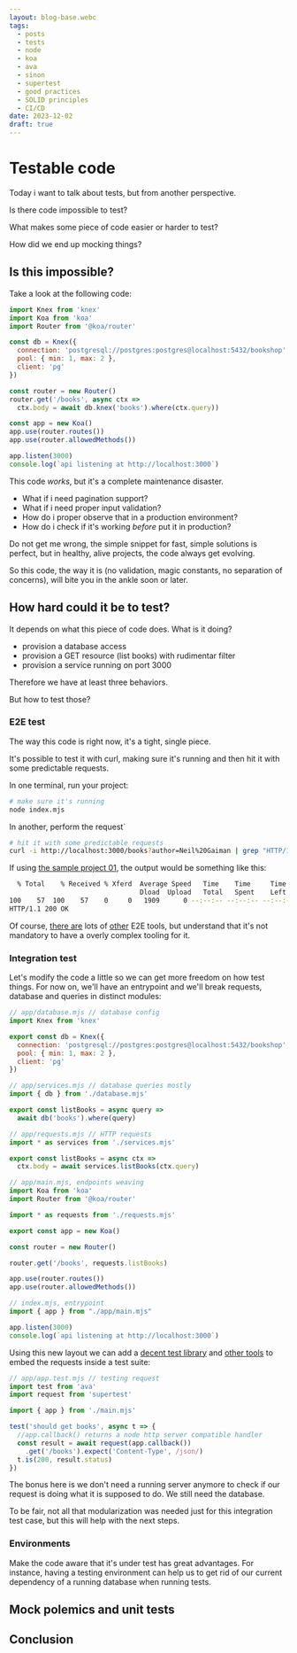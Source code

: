 ```yaml
---
layout: blog-base.webc
tags:
  - posts
  - tests
  - node
  - koa
  - ava
  - sinon
  - supertest
  - good practices
  - SOLID principles
  - CI/CD
date: 2023-12-02
draft: true
---
```

# Testable code

Today i want to talk about tests, but from another perspective.

Is there code impossible to test?

What makes some piece of code easier or harder to test?

How did we end up mocking things?

## Is this impossible?

Take a look at the following code:

```javascript
import Knex from 'knex'
import Koa from 'koa'
import Router from '@koa/router'

const db = Knex({
  connection: 'postgresql://postgres:postgres@localhost:5432/bookshop',
  pool: { min: 1, max: 2 },
  client: 'pg'
})

const router = new Router()
router.get('/books', async ctx => 
  ctx.body = await db.knex('books').where(ctx.query))

const app = new Koa()
app.use(router.routes())
app.use(router.allowedMethods())

app.listen(3000)
console.log(`api listening at http://localhost:3000`)
```

This code _works_, but it's a complete maintenance disaster.

- What if i need pagination support?
- What if i need proper input validation?
- How do i proper observe that in a production environment?
- How do i check if it's working _before_ put it in production?

Do not get me wrong, the simple snippet for fast, simple solutions is perfect,
but in healthy, alive projects, the code always get evolving.

So this code, the way it is (no validation, magic constants, no separation of
concerns), will bite you in the ankle soon or later.

## How hard could it be to test?

It depends on what this piece of code does. What is it doing?

- provision a database access
- provision a GET resource (list books) with rudimentar filter
- provision a service running on port 3000

Therefore we have at least three behaviors.

But how to test those?

### E2E test

The way this code is right now, it's a tight, single piece.

It's possible to test it with curl, making sure it's running and then hit it
with some predictable requests.

In one terminal, run your project:

```bash
# make sure it's running
node index.mjs 
```

In another, perform the request`

```bash
# hit it with some predictable requests
curl -i http://localhost:3000/books?author=Neil%20Gaiman | grep "HTTP/1.1 200"
```

If using [the sample project 01](https://github.com/sombriks/sample-testable-code/tree/main/01-barely-testable),
the output would be something like this:

```bash
  % Total    % Received % Xferd  Average Speed   Time    Time     Time  Current
                                 Dload  Upload   Total   Spent    Left  Speed
100    57  100    57    0     0   1909      0 --:--:-- --:--:-- --:--:--  1965
HTTP/1.1 200 OK
```

Of course, [there are](https://www.cypress.io/) lots of
[other](https://www.postman.com/) E2E tools, but understand that it's not
mandatory to have a overly complex tooling for it.

### Integration test

Let's modify the code a little so we can get more freedom on how test things.
For now on, we'll have an entrypoint and we'll break requests, database and
queries in distinct modules:

```javascript
// app/database.mjs // database config
import Knex from 'knex'

export const db = Knex({
  connection: 'postgresql://postgres:postgres@localhost:5432/bookshop',
  pool: { min: 1, max: 2 },
  client: 'pg'
})
```

```javascript
// app/services.mjs // database queries mostly
import { db } from './database.mjs'

export const listBooks = async query =>
  await db('books').where(query)
```

```javascript
// app/requests.mjs // HTTP requests
import * as services from './services.mjs'

export const listBooks = async ctx =>
  ctx.body = await services.listBooks(ctx.query)
```

```javascript
// app/main.mjs, endpoints weaving 
import Koa from 'koa'
import Router from '@koa/router'

import * as requests from './requests.mjs'

export const app = new Koa()

const router = new Router()

router.get('/books', requests.listBooks)

app.use(router.routes())
app.use(router.allowedMethods())
```

```javascript
// index.mjs, entrypoint
import { app } from "./app/main.mjs"

app.listen(3000)
console.log(`api listening at http://localhost:3000`)
```

Using this new layout we can add a
[decent test library](https://github.com/avajs/ava) and
[other tools](https://github.com/ladjs/supertest) to embed the requests inside a
test suite:

```javascript
// app/app.test.mjs // testing request
import test from 'ava'
import request from 'supertest'

import { app } from './main.mjs'

test('should get books', async t => {
  //app.callback() returns a node http server compatible handler
  const result = await request(app.callback())
    .get('/books').expect('Content-Type', /json/)
  t.is(200, result.status)
})
```

The bonus here is we don't need a running server anymore to check if our request
is doing what it is supposed to do. We still need the database.

To be fair, not all that modularization was needed just for this integration
test case, but this will help with the next steps.

### Environments

Make the code aware that it's under test has great advantages. For instance,
having a testing environment can help us to get rid of our current dependency of
a running database when running tests.

## Mock polemics and unit tests

## Conclusion
